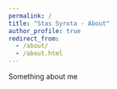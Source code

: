 ```yaml
---
permalink: /
title: "Stas Syrota - About"
author_profile: true
redirect_from: 
  - /about/
  - /about.html
---
```


Something about me